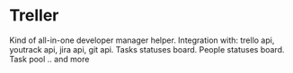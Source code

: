 Treller
=======

Kind of all-in-one developer manager helper. Integration with: trello api, youtrack api, jira api, git api. Tasks statuses board. People statuses board. Task pool .. and more
